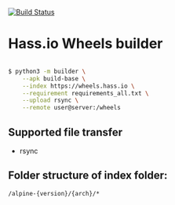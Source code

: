 [![Build Status](https://dev.azure.com/home-assistant/Hass.io/_apis/build/status/wheels?branchName=master)](https://dev.azure.com/home-assistant/Hass.io/_build/latest?definitionId=11&branchName=master)

# Hass.io Wheels builder

```sh

$ python3 -m builder \
    --apk build-base \
    --index https://wheels.hass.io \
    --requirement requirements_all.txt \
    --upload rsync \
    --remote user@server:/wheels
```

## Supported file transfer

- rsync

## Folder structure of index folder:

`/alpine-{version}/{arch}/*`
